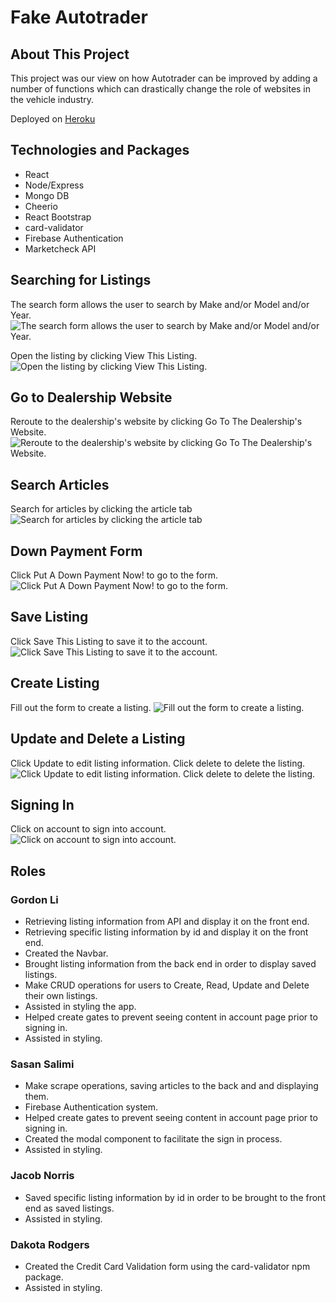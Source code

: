# Fake Autotrader

## About This Project

This project was our view on how Autotrader can be improved by adding a number of functions which can drastically change the role of websites in the vehicle industry.

Deployed on [Heroku](https://safe-lowlands-16270.herokuapp.com/)

## Technologies and Packages
* React
* Node/Express
* Mongo DB
* Cheerio
* React Bootstrap
* card-validator
* Firebase Authentication
* Marketcheck API

## Searching for Listings
The search form allows the user to search by Make and/or Model and/or Year.
![The search form allows the user to search by Make and/or Model and/or Year.](https://user-images.githubusercontent.com/43242191/57182000-79c33080-6e68-11e9-9159-ffe35a887e21.gif)

Open the listing by clicking View This Listing.
![Open the listing by clicking View This Listing.](https://user-images.githubusercontent.com/43242191/57182027-ba22ae80-6e68-11e9-9421-bec5d3cab46d.gif)

## Go to Dealership Website
Reroute to the dealership's website by clicking Go To The Dealership's Website.
![Reroute to the dealership's website by clicking Go To The Dealership's Website.](https://user-images.githubusercontent.com/43242191/57182021-b4c56400-6e68-11e9-822a-c791c93216ae.gif)

## Search Articles
Search for articles by clicking the article tab
![Search for articles by clicking the article tab](https://user-images.githubusercontent.com/43242191/57181994-5ac49e80-6e68-11e9-9567-6fb592cac601.gif)

## Down Payment Form
Click Put A Down Payment Now! to go to the form.
![Click Put A Down Payment Now! to go to the form.](https://user-images.githubusercontent.com/43242191/57182025-b858eb00-6e68-11e9-9e80-d98a29f7583f.gif)

## Save Listing
Click Save This Listing to save it to the account.
![Click Save This Listing to save it to the account.](https://user-images.githubusercontent.com/43242191/57182102-6cf30c80-6e69-11e9-8bca-44f3f04f1a21.gif)

## Create Listing
Fill out the form to create a listing.
![Fill out the form to create a listing.](https://user-images.githubusercontent.com/43242191/57182104-77ada180-6e69-11e9-85f5-76b10405b24b.gif)

## Update and Delete a Listing
Click Update to edit listing information. Click delete to delete the listing.
![Click Update to edit listing information. Click delete to delete the listing.](https://user-images.githubusercontent.com/43242191/57182116-93b14300-6e69-11e9-9b2d-12edd6e3b922.gif)

## Signing In
Click on account to sign into account.
![Click on account to sign into account.](https://user-images.githubusercontent.com/43242191/57182110-86945400-6e69-11e9-956a-a8b9f0291eb2.gif)

## Roles

### Gordon Li
* Retrieving listing information from API and display it on the front end.
* Retrieving specific listing information by id and display it on the front end.
* Created the Navbar.
* Brought listing information from the back end in order to display saved listings.
* Make CRUD operations for users to Create, Read, Update and Delete their own listings.
* Assisted in styling the app.
* Helped create gates to prevent seeing content in account page prior to signing in.
* Assisted in styling.

### Sasan Salimi
* Make scrape operations, saving articles to the back and and displaying them.
* Firebase Authentication system.
* Helped create gates to prevent seeing content in account page prior to signing in.
* Created the modal component to facilitate the sign in process.
* Assisted in styling.

### Jacob Norris
* Saved specific listing information by id in order to be brought to the front end as saved listings.
* Assisted in styling.

### Dakota Rodgers
* Created the Credit Card Validation form using the card-validator npm package.
* Assisted in styling.